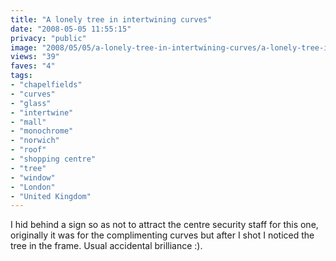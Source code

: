 ```yaml
---
title: "A lonely tree in intertwining curves"
date: "2008-05-05 11:55:15"
privacy: "public"
image: "2008/05/05/a-lonely-tree-in-intertwining-curves/a-lonely-tree-in-intertwining-curves.jpg"
views: "39"
faves: "4"
tags:
- "chapelfields"
- "curves"
- "glass"
- "intertwine"
- "mall"
- "monochrome"
- "norwich"
- "roof"
- "shopping centre"
- "tree"
- "window"
- "London"
- "United Kingdom"
---
```

I hid behind a sign so as not to attract the centre security staff for this one, originally it was for the complimenting curves but after I shot I noticed the tree in the frame. Usual accidental brilliance :).<a href="/photos/2008/05/05/a-lonely-tree-in-intertwining-curves"></a>
